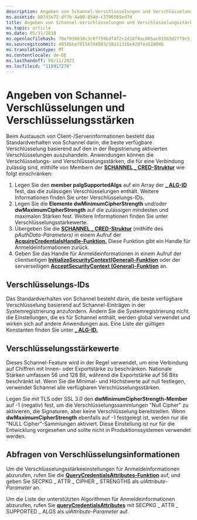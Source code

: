 ```yaml
---
description: Angeben von Schannel-Verschlüsselungen und Verschlüsselungsstärken
ms.assetid: b87d3e72-df7b-4a00-854e-c3706565ed7d
title: Angeben von Schannel-Verschlüsselungen und Verschlüsselungsstärken
ms.topic: article
ms.date: 05/31/2018
ms.openlocfilehash: 70ef036038c3c0f759bdf4f2c2d18f0ac005ac01563d2779c5fcac02999fe5cc
ms.sourcegitcommit: e858bbe701567d4583c50a11326e42d7ea51804b
ms.translationtype: MT
ms.contentlocale: de-DE
ms.lasthandoff: 08/11/2021
ms.locfileid: "118917276"
---
```

# <a name="specifying-schannel-ciphers-and-cipher-strengths"></a>Angeben von Schannel-Verschlüsselungen und Verschlüsselungsstärken

Beim Austausch von Client-/Serverinformationen besteht das Standardverhalten von Schannel darin, die beste verfügbare Verschlüsselung basierend auf den in der Registrierung aktivierten Verschlüsselungen auszuhandeln. Anwendungen können die Verschlüsselungs- und Verschlüsselungsstärken, die für eine Verbindung zulässig sind, mithilfe von Membern der [**SCHANNEL \_ CRED-Struktur**](/windows/desktop/api/Schannel/ns-schannel-schannel_cred) wie folgt einschränken:

1.  Legen Sie den **member palgSupportedAlgs** auf ein Array der [**\_ ALG-ID**](../seccrypto/alg-id.md) fest, das die zulässigen Verschlüsselungen enthält. Weitere Informationen finden Sie unter Verschlüsselungs-IDs.
2.  Legen Sie die **Elemente dwMinimumCipherStrength** und/oder **dwMaximumCipherStrength** auf die zulässigen mindesten und maximalen Stärken fest. Weitere Informationen finden Sie unter Verschlüsselungsstärkewerte.
3.  Übergeben Sie die [**SCHANNEL \_ CRED-Struktur**](/windows/desktop/api/Schannel/ns-schannel-schannel_cred) (mithilfe des *pAuthData-Parameters)* in einem Aufruf der [**AcquireCredentialsHandle-Funktion.**](/windows/win32/api/sspi/nf-sspi-acquirecredentialshandlea) Diese Funktion gibt ein Handle für Anmeldeinformationen zurück.
4.  Geben Sie das Handle für Anmeldeinformationen in einem Aufruf der clientseitigen [**InitializeSecurityContext(General)-Funktion**](/windows/win32/api/sspi/nf-sspi-initializesecuritycontexta) oder der serverseitigen [**AcceptSecurityContext (General)-Funktion**](/windows/win32/api/sspi/nf-sspi-acceptsecuritycontext) an.

## <a name="cipher-ids"></a>Verschlüsselungs-IDs

Das Standardverhalten von Schannel besteht darin, die beste verfügbare Verschlüsselung basierend auf Schannel-Einträgen in der Systemregistrierung anzufordern. Ändern Sie die Systemregistrierung nicht. die Einstellungen, die es für Schannel enthält, werden global verwendet und wirken sich auf andere Anwendungen aus. Eine Liste der gültigen Konstanten finden Sie unter [**\_ ALG-ID.**](../seccrypto/alg-id.md)

## <a name="cipher-strength-values"></a>Verschlüsselungsstärkewerte

Dieses Schannel-Feature wird in der Regel verwendet, um eine Verbindung auf Chiffren mit Innen- oder Exportstärke zu beschränken. Nationale Stärken umfassen 56 und 128 Bit, während die Exportstärke auf 56 Bits beschränkt ist. Wenn Sie die Minimal- und Höchstwerte auf null festlegen, verwendet Schannel alle verfügbaren Verschlüsselungsstärken.

Legen Sie mit TLS oder SSL 3.0 den **dwMinimumCipherStrength-Member** auf -1 (negativ) fest, um die Verschlüsselungssammlungen "Null Cipher" zu aktivieren, die Signaturen, aber keine Verschlüsselung bereitstellen. Wenn **dwMaximumCipherStrength** ebenfalls auf -1 festgelegt ist, werden nur die "NULL Cipher"-Sammlungen aktiviert. Diese Einstellung ist nur für die Entwicklung vorgesehen und sollte nicht in Produktionssystemen verwendet werden.

## <a name="querying-cipher-information"></a>Abfragen von Verschlüsselungsinformationen

Um die Verschlüsselungsstärkeeinstellungen für Anmeldeinformationen abzurufen, rufen Sie die [**QueryCredentialsAttributes-Funktion**](/windows/desktop/api/Sspi/nf-sspi-querycredentialsattributesa) auf, und geben Sie SECPKG \_ ATTR \_ CIPHER \_ STRENGTHS als *ulAttribute-Parameter* an.

Um die Liste der unterstützten Algorithmen für Anmeldeinformationen abzurufen, rufen Sie [**queryCredentialsAttributes**](/windows/desktop/api/Sspi/nf-sspi-querycredentialsattributesa) mit SECPKG \_ ATTR \_ SUPPORTED \_ ALGS als *ulAttribute-Parameter* auf.

 

 
